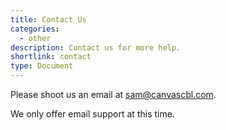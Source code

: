 ```yaml
---
title: Contact Us
categories:
  - other
description: Contact us for more help.
shortlink: contact
type: Document
---
```


Please shoot us an email at [sam@canvascbl.com](mailto:sam@canvascbl.com).

We only offer email support at this time.